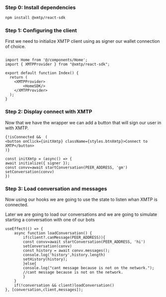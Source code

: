 ### Step 0: Install dependencies

```bash
npm install @xmtp/react-sdk
```

### Step 1: Configuring the client

First we need to initialize XMTP client using as signer our wallet connection of choice.


```tsx

import Home from '@/components/Home';
import { XMTPProvider } from "@xmtp/react-sdk";

export default function Index() {
  return (
    <XMTPProvider>
        <HomeSDK/>
    </XMTPProvider>
  );
}
```

### Step 2: Display connect with XMTP

Now that we have the wrapper we can add a button that will sign our user in with XMTP.

```tsx
{!isConnected &&  (
<button onClick={initXmtp} className={styles.btnXmtp}>Connect to XMTP</button>
)}
```
```tsx
const initXmtp = (async() => {
await initialize({ signer });
const convv=await startConversation(PEER_ADDRESS, 'gm')
setConversation(convv)
})
```

### Step 3: Load conversation and messages

Now using our hooks we are going to use the state to listen whan XMTP is connected.

Later we are going to load our conversations and we are going to simulate starting a conversation with one of our bots

```tsx
useEffect(() => {
    async function loadConversation() {
        if(client?.canMessage(PEER_ADDRESS)){
        const convv=await startConversation(PEER_ADDRESS, 'hi')
        setConversation(convv)
        const history = await convv.messages();
        console.log('history',history.length)
        setHistory(history);
        }else{
        console.log("cant message because is not on the network.");
        //cant message because is not on the network.
        }
    }
    if(!conversation && client)loadConversation()
}, [conversation,client,messages]);


